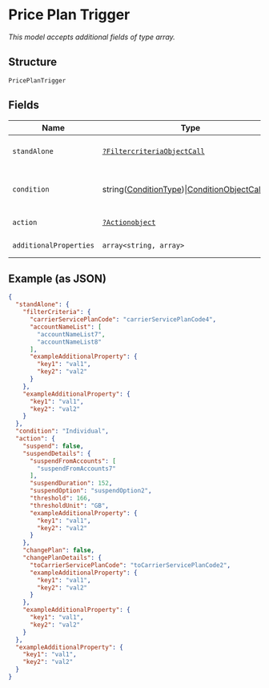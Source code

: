 
# Price Plan Trigger

*This model accepts additional fields of type array.*

## Structure

`PricePlanTrigger`

## Fields

| Name | Type | Tags | Description | Getter | Setter |
|  --- | --- | --- | --- | --- | --- |
| `standAlone` | [`?FiltercriteriaObjectCall`](../../doc/models/filtercriteria-object-call.md) | Optional | - | getStandAlone(): ?FiltercriteriaObjectCall | setStandAlone(?FiltercriteriaObjectCall standAlone): void |
| `condition` | string([ConditionType](../../doc/models/condition-type.md))\|[ConditionObjectCall](../../doc/models/condition-object-call.md)\|null | Optional | This is a container for any-of cases. | getCondition(): | setCondition( condition): void |
| `action` | [`?Actionobject`](../../doc/models/actionobject.md) | Optional | - | getAction(): ?Actionobject | setAction(?Actionobject action): void |
| `additionalProperties` | `array<string, array>` | Optional | - | findAdditionalProperty(string key): array | additionalProperty(string key, array value): void |

## Example (as JSON)

```json
{
  "standAlone": {
    "filterCriteria": {
      "carrierServicePlanCode": "carrierServicePlanCode4",
      "accountNameList": [
        "accountNameList7",
        "accountNameList8"
      ],
      "exampleAdditionalProperty": {
        "key1": "val1",
        "key2": "val2"
      }
    },
    "exampleAdditionalProperty": {
      "key1": "val1",
      "key2": "val2"
    }
  },
  "condition": "Individual",
  "action": {
    "suspend": false,
    "suspendDetails": {
      "suspendFromAccounts": [
        "suspendFromAccounts7"
      ],
      "suspendDuration": 152,
      "suspendOption": "suspendOption2",
      "threshold": 166,
      "thresholdUnit": "GB",
      "exampleAdditionalProperty": {
        "key1": "val1",
        "key2": "val2"
      }
    },
    "changePlan": false,
    "changePlanDetails": {
      "toCarrierServicePlanCode": "toCarrierServicePlanCode2",
      "exampleAdditionalProperty": {
        "key1": "val1",
        "key2": "val2"
      }
    },
    "exampleAdditionalProperty": {
      "key1": "val1",
      "key2": "val2"
    }
  },
  "exampleAdditionalProperty": {
    "key1": "val1",
    "key2": "val2"
  }
}
```

